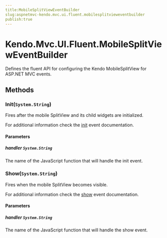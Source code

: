 ```yaml
---
title:MobileSplitViewEventBuilder
slug:aspnetmvc-kendo.mvc.ui.fluent.mobilesplitvieweventbuilder
publish:true
---
```


# Kendo.Mvc.UI.Fluent.MobileSplitViewEventBuilder
Defines the fluent API for configuring the Kendo MobileSplitView for ASP.NET MVC events.



## Methods

### Init(`System.String`)
Fires after the mobile SplitView and its child widgets are initialized.

For additional information check the [init](/api/web/mobilesplitview#events-init) event documentation.


#### Parameters

##### handler `System.String`
The name of the JavaScript function that will handle the init event.





### Show(`System.String`)
Fires when the mobile SplitView becomes visible.

For additional information check the [show](/api/web/mobilesplitview#events-show) event documentation.


#### Parameters

##### handler `System.String`
The name of the JavaScript function that will handle the show event.






